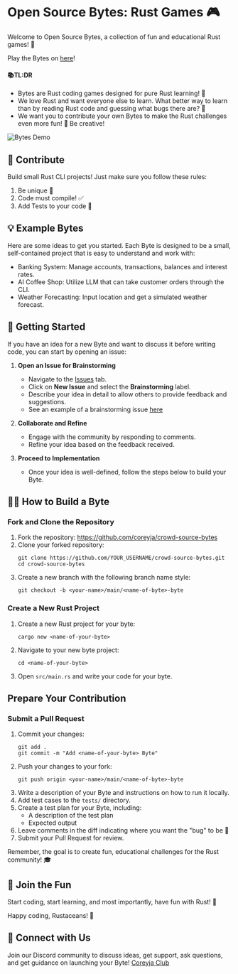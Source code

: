 # Open Source Bytes: Rust Games 🎮

Welcome to Open Source Bytes, a collection of fun and educational Rust games! 🦀

Play the Bytes on [here](https://coreyja.com/bytes)!

#### 📚TL:DR
- Bytes are Rust coding games designed for pure Rust learning! 🚀
- We love Rust and want everyone else to learn. What better way to learn than by reading Rust code and guessing what bugs there are? 🐛
- We want you to contribute your own Bytes to make the Rust challenges even more fun! 🤝 Be creative! 

![Bytes Demo](bytes-demo.gif)

## 🤝 Contribute

Build small Rust CLI projects! Just make sure you follow these rules:

1. Be unique 🌟
2. Code must compile! ✅
3. Add Tests to your code 🧪

## 💡 Example Bytes

Here are some ideas to get you started. Each Byte is designed to be a small, self-contained project that is easy to understand and work with:

- Banking System: Manage accounts, transactions, balances and interest rates.
- AI Coffee Shop: Utilize LLM that can take customer orders through the CLI.
- Weather Forecasting: Input location and get a simulated weather forecast.


## 🚀 Getting Started

If you have an idea for a new Byte and want to discuss it before writing code, you can start by opening an issue:

1. **Open an Issue for Brainstorming**  
   - Navigate to the [Issues](https://github.com/coreyja/crowd-source-bytes/issues) tab.
   - Click on **New Issue** and select the **Brainstorming** label.
   - Describe your idea in detail to allow others to provide feedback and suggestions.
   - See an example of a brainstorming issue [here](https://github.com/coreyja/crowd-source-bytes/issues/2)

2. **Collaborate and Refine**  
   - Engage with the community by responding to comments.
   - Refine your idea based on the feedback received.

3. **Proceed to Implementation**  
   - Once your idea is well-defined, follow the steps below to build your Byte.

## 🧑‍💻 How to Build a Byte

### Fork and Clone the Repository

1. Fork the repository: https://github.com/coreyja/crowd-source-bytes
2. Clone your forked repository:
   ```
   git clone https://github.com/YOUR_USERNAME/crowd-source-bytes.git
   cd crowd-source-bytes
   ```
3. Create a new branch with the following branch name style:
   ```
   git checkout -b <your-name>/main/<name-of-byte>-byte
   ```

### Create a New Rust Project

1. Create a new Rust project for your byte:
   ```
   cargo new <name-of-your-byte>
   ```
2. Navigate to your new byte project:
   ```
   cd <name-of-your-byte>
   ```
3. Open `src/main.rs` and write your code for your byte.

## Prepare Your Contribution

### Submit a Pull Request

1. Commit your changes:
   ```
   git add .
   git commit -m "Add <name-of-your-byte> Byte"
   ```
2. Push your changes to your fork:
   ```
   git push origin <your-name>/main/<name-of-byte>-byte
   ```
3. Write a description of your Byte and instructions on how to run it locally.
4. Add test cases to the `tests/` directory.
5. Create a test plan for your Byte, including:
   - A description of the test plan
   - Expected output
6. Leave comments in the diff indicating where you want the "bug" to be 🐞
7. Submit your Pull Request for review.

Remember, the goal is to create fun, educational challenges for the Rust community! 🎓

## 🎊 Join the Fun

Start coding, start learning, and most importantly, have fun with Rust! 🎊

Happy coding, Rustaceans! 🦀

## 🤝 Connect with Us

Join our Discord community to discuss ideas, get support, ask questions, and get guidance on launching your Byte! [Coreyja Club](https://coreyja.club/)
